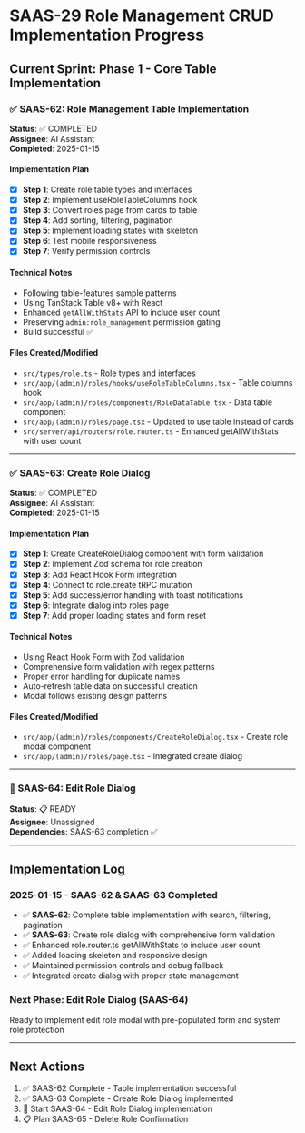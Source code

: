 # SAAS-29 Role Management CRUD Implementation Progress

## **Current Sprint: Phase 1 - Core Table Implementation**

### **✅ SAAS-62: Role Management Table Implementation**
**Status**: ✅ COMPLETED  
**Assignee**: AI Assistant  
**Completed**: 2025-01-15

#### **Implementation Plan**
- [X] **Step 1**: Create role table types and interfaces
- [X] **Step 2**: Implement useRoleTableColumns hook
- [X] **Step 3**: Convert roles page from cards to table
- [X] **Step 4**: Add sorting, filtering, pagination
- [X] **Step 5**: Implement loading states with skeleton
- [X] **Step 6**: Test mobile responsiveness
- [X] **Step 7**: Verify permission controls

#### **Technical Notes**
- Following table-features sample patterns
- Using TanStack Table v8+ with React
- Enhanced `getAllWithStats` API to include user count
- Preserving `admin:role_management` permission gating
- Build successful ✅

#### **Files Created/Modified**
- `src/types/role.ts` - Role types and interfaces
- `src/app/(admin)/roles/hooks/useRoleTableColumns.tsx` - Table columns hook
- `src/app/(admin)/roles/components/RoleDataTable.tsx` - Data table component
- `src/app/(admin)/roles/page.tsx` - Updated to use table instead of cards
- `src/server/api/routers/role.router.ts` - Enhanced getAllWithStats with user count

---

### **✅ SAAS-63: Create Role Dialog**
**Status**: ✅ COMPLETED  
**Assignee**: AI Assistant  
**Completed**: 2025-01-15

#### **Implementation Plan**
- [X] **Step 1**: Create CreateRoleDialog component with form validation
- [X] **Step 2**: Implement Zod schema for role creation
- [X] **Step 3**: Add React Hook Form integration
- [X] **Step 4**: Connect to role.create tRPC mutation
- [X] **Step 5**: Add success/error handling with toast notifications
- [X] **Step 6**: Integrate dialog into roles page
- [X] **Step 7**: Add proper loading states and form reset

#### **Technical Notes**
- Using React Hook Form with Zod validation
- Comprehensive form validation with regex patterns
- Proper error handling for duplicate names
- Auto-refresh table data on successful creation
- Modal follows existing design patterns

#### **Files Created/Modified**
- `src/app/(admin)/roles/components/CreateRoleDialog.tsx` - Create role modal component
- `src/app/(admin)/roles/page.tsx` - Integrated create dialog

---

### **🚀 SAAS-64: Edit Role Dialog**
**Status**: 📋 READY  
**Assignee**: Unassigned  
**Dependencies**: SAAS-63 completion ✅

---

## **Implementation Log**

### **2025-01-15 - SAAS-62 & SAAS-63 Completed**
- ✅ **SAAS-62**: Complete table implementation with search, filtering, pagination
- ✅ **SAAS-63**: Create role dialog with comprehensive form validation
- ✅ Enhanced role.router.ts getAllWithStats to include user count
- ✅ Added loading skeleton and responsive design
- ✅ Maintained permission controls and debug fallback
- ✅ Integrated create dialog with proper state management

### **Next Phase: Edit Role Dialog (SAAS-64)**
Ready to implement edit role modal with pre-populated form and system role protection

---

## **Next Actions**
1. ✅ SAAS-62 Complete - Table implementation successful
2. ✅ SAAS-63 Complete - Create Role Dialog implemented
3. 🔄 Start SAAS-64 - Edit Role Dialog implementation
4. 📋 Plan SAAS-65 - Delete Role Confirmation 